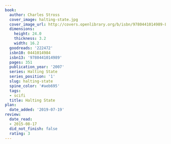```yaml
---
book:
  author: Charles Stross
  cover_image: halting-state.jpg
  cover_image_url: http://covers.openlibrary.org/b/isbn/9780441014989-L.jpg
  dimensions:
    height: 24.0
    thickness: 3.2
    width: 16.2
  goodreads: '222472'
  isbn10: 0441014984
  isbn13: '9780441014989'
  pages: 351
  publication_year: '2007'
  series: Halting State
  series_position: '1'
  slug: halting-state
  spine_color: '#aeb695'
  tags:
  - scifi
  title: Halting State
plan:
  date_added: '2019-07-19'
review:
  date_read:
  - 2015-08-17
  did_not_finish: false
  rating: 3
---
```

